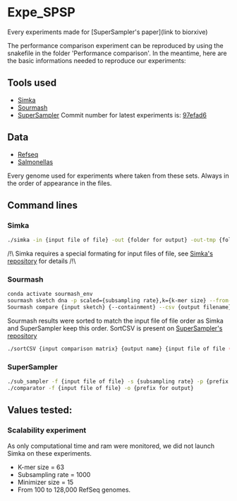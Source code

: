 # Expe_SPSP
Every experiments made for [SuperSampler's paper](link to biorxive)

The performance comparison experiment can be reproduced by using the snakefile in the folder 'Performance comparison'.
In the meantime, here are the basic informations needed to reproduce our experiments:

## Tools used

- [Simka](https://github.com/GATB/simka)
- [Sourmash](https://github.com/sourmash-bio/sourmash)
- [SuperSampler](https://github.com/TimRouze/supersampler) Commit number for latest experiments is: [97efad6](https://github.com/TimRouze/supersampler/commit/97efad68e0909cf1ab20f2f8f6469644e86a73ef)

## Data

- [Refseq](fof_refseq.txt)
- [Salmonellas](fof_salmonellas.txt)

Every genome used for experiments where taken from these sets. Always in the order of appearance in the files.

## Command lines
### Simka
```sh
./simka -in {input file of file} -out {folder for output} -out-tmp {folder for temporary files} -abundance-min 1 -kmer-size {k-mer size}
```
/!\ Simka requires a special formating for input files of file, see [Simka's repository](https://github.com/GATB/simka) for details /!\

### Sourmash
```sh
conda activate sourmash_env
sourmash sketch dna -p scaled={subsampling rate},k={k-mer size} --from-file {input file of file} -o {output name for sketch}
Sourmash compare {input sketch} {--containment} --csv {output filename} --ksize {k-mer size}
```
Sourmash results were sorted to match the input file of file order as Simka and SuperSampler keep this order.
SortCSV is present on [SuperSampler's repository](https://github.com/TimRouze/supersampler)
```sh
./sortCSV {input comparison matrix} {output name} {input file of file (to get original order)}
```

### SuperSampler
```sh
./sub_sampler -f {input file of file} -s {subsampling rate} -p {prefix for output sketches}_ -k {k-mer size} -m {minimizer size}
./comparator -f {input file of file} -o {prefix for output}
```

## Values tested:

### Scalability experiment
As only computational time and ram were monitored, we did not launch Simka on these experiments.
- K-mer size = 63
- Subsampling rate = 1000
- Minimizer size = 15
- From 100 to 128,000 RefSeq genomes.
